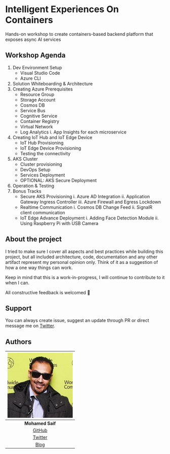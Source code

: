 # Intelligent Experiences On Containers

Hands-on workshop to create containers-based backend platform that exposes async AI services

## Workshop Agenda

1. Dev Environment Setup
    - Visual Studio Code
    - Azure CLI
2. Solution Whiteboarding & Architecture
3. Creating Azure Prerequisites
    - Resource Group
    - Storage Account
    - Cosmos DB
    - Service Bus
    - Cognitive Service
    - Container Registry
    - Virtual Network
    - Log Analytics
    i. App Insights for each microservice
4. Creating IoT Hub and IoT Edge Device
    - IoT Hub Provisioning
    - IoT Edge Device Provisioning
    - Testing the connectivity
5. AKS Cluster
    - Cluster provisioning
    - DevOps Setup
    - Services Deployment
    - OPTIONAL: AKS Secure Deployment
6. Operation & Testing
7. Bonus Tracks
    - Secure AKS Provisioning
        i. Azure AD Integration
        ii. Application Gateway Ingress Controller
        iii. Azure Firewall and Egress Lockdown
    - Realtime Communication
        i. Cosmos DB Change Feed
        ii. SignalR client communication
    - IoT Edge Advance Deployment
        i. Adding Face Detection Module
        ii. Using Raspberry Pi with USB Camera

## About the project

I tried to make sure I cover all aspects and best practices while building this project, but all included architecture, code, documentation and any other artifact represent my personal opinion only. Think of it as a suggestion of how a one way things can work.

Keep in mind that this is a work-in-progress, I will continue to contribute to it when I can.

All constructive feedback is welcomed 🙏

## Support

You can always create issue, suggest an update through PR or direct message me on [Twitter](https://twitter.com/mohamedsaif101).

## Authors

|      ![Photo](res/mohamed-saif.jpg)            |
|:----------------------------------------------:|
|                 **Mohamed Saif**               |
|     [GitHub](https://github.com/mohamedsaif)   |
|  [Twitter](https://twitter.com/mohamedsaif101) |
|         [Blog](http://blog.mohamedsaif.com)    |